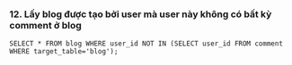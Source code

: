 ### 12. Lấy blog được tạo bởi user mà user này không có bất kỳ comment ở blog
```mysql
SELECT * FROM blog WHERE user_id NOT IN (SELECT user_id FROM comment WHERE target_table='blog');
```